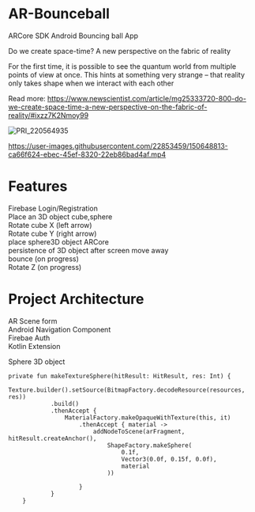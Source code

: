 # AR-Bounceball
ARCore SDK Android Bouncing ball App

Do we create space-time? A new perspective on the fabric of reality

For the first time, it is possible to see the quantum world from multiple points of view at once. This hints at something very strange – that reality only takes shape when we interact with each other

Read more: https://www.newscientist.com/article/mg25333720-800-do-we-create-space-time-a-new-perspective-on-the-fabric-of-reality/#ixzz7K2Nmoy99


![PRI_220564935](https://user-images.githubusercontent.com/22853459/152645950-ffefc446-b8f4-4294-b191-c8de825afd23.png)

https://user-images.githubusercontent.com/22853459/150648813-ca66f624-ebec-45ef-8320-22eb86bad4af.mp4


# Features
Firebase Login/Registration<br />
Place an 3D object cube,sphere<br />
Rotate cube X (left arrow)<br />
Rotate cube Y (right arrow)<br />
place sphere3D object ARCore <br />
persistence of 3D object after screen move away<br />
bounce (on progress) <br />
Rotate Z (on progress)<br />
# Project Architecture
AR Scene form <br />
Android Navigation Component <br />
Firebae Auth <br />
Kotlin Extension <br />


Sphere 3D object

```    
private fun makeTextureSphere(hitResult: HitResult, res: Int) {
        Texture.builder().setSource(BitmapFactory.decodeResource(resources, res))
            .build()
            .thenAccept {
                MaterialFactory.makeOpaqueWithTexture(this, it)
                    .thenAccept { material ->
                        addNodeToScene(arFragment, hitResult.createAnchor(),
                            ShapeFactory.makeSphere(
                                0.1f,
                                Vector3(0.0f, 0.15f, 0.0f),
                                material
                            ))

                    }
            }
    }
```
